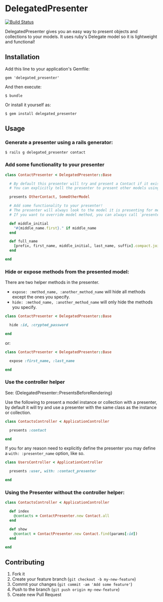 # DelegatedPresenter

[![Build Status](https://secure.travis-ci.org/jwaldrip/delegated_presenter.png)](http://travis-ci.org/jwaldrip/delegated_presenter)

DelegatedPresenter gives you an easy way to present objects and collections to your models. It uses ruby's Delegate model so it is lightweight and functional!

## Installation

Add this line to your application's Gemfile:

    gem 'delegated_presenter'

And then execute:

    $ bundle

Or install it yourself as:

    $ gem install delegated_presenter

## Usage

### Generate a presenter using a rails generator:

    $ rails g delegated_presenter contact

### Add some functionality to your presenter

```ruby
class ContactPresenter < DelegatedPresenter::Base

  # By default this presenter will try and present a Contact if it exists.
  # You can explicitly tell the presenter to present other models using the following syntax:

  presents OtherContact, SomeOtherModel

  # Add some functionality to your presenter!
  # The presenter will always look to the model it is presenting for methods and attributes not defined in the presenter.
  # If you want to override model method, you can always call `presented_model.{method_name}` to access the original method.

  def middle_initial
    "#{middle_name.first}." if middle_name
  end

  def full_name
    [prefix, first_name, middle_initial, last_name, suffix].compact.join(' ')
  end

end
```

### Hide or expose methods from the presented model:

There are two helper methods in the presenter.

* ```expose: :method_name, :another_method_name``` will hide all methods except the ones you specify.
* ```hide: :method_name, :another_method_name``` will only hide the methods you specify.

```ruby
class ContactPresenter < DelegatedPresenter::Base

  hide :id, :crypted_password

end
```

or:

```ruby
class ContactPresenter < DelegatedPresenter::Base

  expose :first_name, :last_name

end
```


### Use the controller helper
See: {DelegatedPresenter::PresentsBeforeRendering}

Use the following to present a model instance or collection with a presenter, by default it will try and use a presenter with the same class as the instance or collection.

```ruby
class ContactsController < ApplicationController

  presents :contact

end
```


If you for any reason need to explicitly define the presenter you may define a ```with: :presenter_name``` option, like so.

```ruby
class UsersController < ApplicationController

  presents :user, with: :contact_presenter

end
```


### Using the Presenter without the controller helper:

```ruby
class ContactsController < ApplicationController

  def index
    @contacts = ContactPresenter.new Contact.all
  end

  def show
    @contact = ContactPresenter.new Contact.find(params[:id])
  end

end

```

## Contributing

1. Fork it
2. Create your feature branch (`git checkout -b my-new-feature`)
3. Commit your changes (`git commit -am 'Add some feature'`)
4. Push to the branch (`git push origin my-new-feature`)
5. Create new Pull Request
